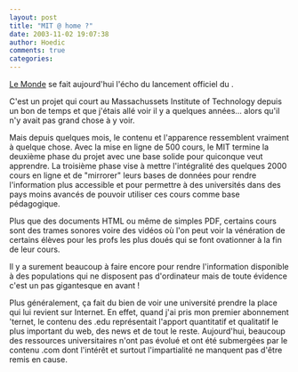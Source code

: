 ```yaml
---
layout: post
title: "MIT @ home ?"
date: 2003-11-02 19:07:38
author: Hoedic
comments: true
categories: 
---
```



<a href="http://www.lemonde.fr/web/article/0,1-0@2-3266,36-340204,0.html" title="Le MIT à portée de clic">Le Monde</a> se fait aujourd'hui l'écho du lancement officiel du .

C'est un projet qui court au Massachussets Institute of Technology depuis un bon de temps et que j'étais allé voir il y a quelques années... alors qu'il n'y avait pas grand chose à y voir.

Mais depuis quelques mois, le contenu et l'apparence ressemblent vraiment à quelque chose. Avec la mise en ligne de 500 cours, le MIT termine la deuxième phase du projet avec une base solide pour quiconque veut apprendre. La troisième phase vise à mettre l'intégralité des quelques 2000 cours en ligne et de "mirrorer"  leurs bases de données pour rendre l'information plus accessible et pour permettre à des universités dans des pays moins avancés de pouvoir utiliser ces cours comme base pédagogique.

Plus que des documents HTML ou même de simples PDF, certains cours sont des trames sonores voire des vidéos où l'on peut voir la vénération de certains élèves pour les profs les plus doués qui se font ovationner à la fin de leur cours.

Il y a surement beaucoup à faire encore pour rendre l'information disponible à des populations qui ne disposent pas d'ordinateur mais de toute évidence c'est un pas gigantesque en avant !

Plus généralement, ça fait du bien de voir une université prendre la place qui lui revient sur Internet. En effet, quand j'ai pris mon premier abonnement 'ternet, le contenu des .edu représentait l'apport quantitatif et qualitatif le plus important du web, des news et de tout le reste. Aujourd'hui, beaucoup des ressources universitaires n'ont pas évolué et ont été submergées par le contenu .com dont l'intérêt et surtout l'impartialité ne manquent pas d'être remis en cause.